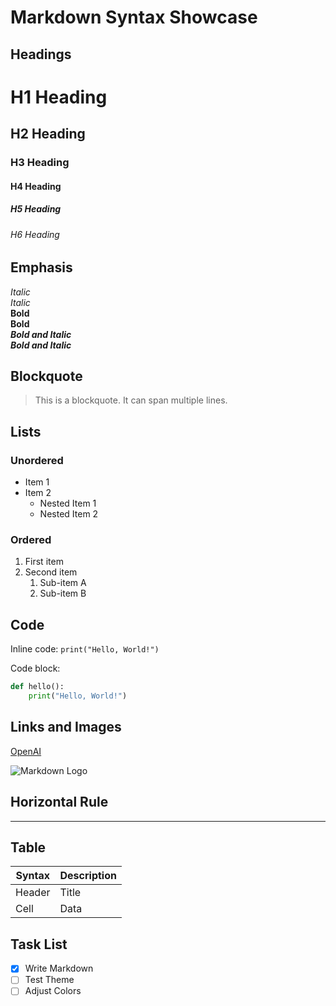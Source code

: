 # Markdown Syntax Showcase

## Headings

# H1 Heading
## H2 Heading
### H3 Heading
#### H4 Heading
##### H5 Heading
###### H6 Heading

## Emphasis

*Italic*  
_Italic_  
**Bold**  
__Bold__  
***Bold and Italic***  
___Bold and Italic___

## Blockquote

> This is a blockquote.
> It can span multiple lines.

## Lists

### Unordered
- Item 1
- Item 2
  - Nested Item 1
  - Nested Item 2

### Ordered
1. First item
2. Second item
   1. Sub-item A
   2. Sub-item B

## Code

Inline code: `print("Hello, World!")`

Code block:

```python
def hello():
    print("Hello, World!")
```

## Links and Images

[OpenAI](https://openai.com)  

![Markdown Logo](https://markdown-here.com/img/icon256.png)

## Horizontal Rule

---

## Table

| Syntax | Description |
|--------|-------------|
| Header | Title       |
| Cell   | Data        |

## Task List

- [x] Write Markdown
- [ ] Test Theme
- [ ] Adjust Colors
